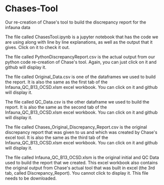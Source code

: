 # Chases-Tool
Our re-creation of Chase's tool to build the discrepancy report for the infauna data

The file called ChasesTool.ipynb is a jupyter notebook that has the code we are using along with line by line explanations, as well as the output that it gives. Click on it to check it out.

The file called PythonDiscrepancyReport.csv is the actual output from our python code re-creation of Chase's tool. 
Again, you can just click on it and github will display it.

The file called Original_Data.csv is one of the dataframes we used to build the report. 
It is also the same as the first tab of the Infauna_QC_B13_OCSD.xlsm excel workbook.
You can click on it and github will display it.

The file called QC_Data.csv is the other dataframe we used to build the report. 
It is also the same as the second tab of the Infauna_QC_B13_OCSD.xlsm excel workbook.
You can click on it and github will display it.

The file called Chases_Original_Discrepancy_Report.csv is the original discrepancy report that was given to us and which was created by Chase's excel tool. It is also the same as the third tab of the Infauna_QC_B13_OCSD.xlsm excel workbook.
You can click on it and github will display it.

The file called Infauna_QC_B13_OCSD.xlsm is the original initial and QC Data used to build the report that we created. 
This excel workbook also contains the original output from Chase's actual tool that was built in excel (the 3rd tab, called Discrepancy_Report). 
You cannot click to display it. This file needs to be downloaded.
